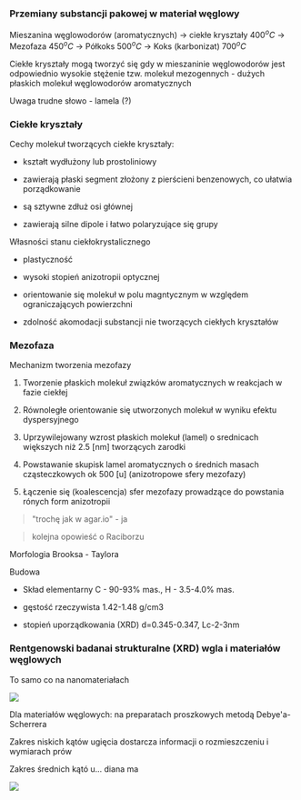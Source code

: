 ### Przemiany substancji pakowej w materiał węglowy

  

Mieszanina węglowodorów (aromatycznych) -> ciekłe kryształy $400^oC$ -> Mezofaza $450^oC$ -> Półkoks $500^oC$ -> Koks (karbonizat) $700^oC$

  

Ciekłe kryształy mogą tworzyć się gdy w mieszaninie węglowodorów jest odpowiednio wysokie stężenie tzw. molekuł mezogennych - dużych płaskich molekuł węglowodorów aromatycznych

  

Uwaga trudne słowo - lamela (?)

  

### Ciekłe kryształy

  

Cechy molekuł tworzących ciekłe kryształy:

  

* kształt wydłużony lub prostoliniowy

* zawierają płaski segment złożony z pierścieni benzenowych, co ułatwia porządkowanie

* są sztywne zdłuż osi głównej

* zawierają silne dipole i łatwo polaryzujące się grupy

  

Własności stanu ciekłokrystalicznego

  

* plastyczność

* wysoki stopień anizotropii optycznej

* orientowanie się molekuł w polu magntycznym w względem ograniczających powierzchni

* zdolność akomodacji substancji nie tworzących ciekłych kryształów

  

### Mezofaza

  

Mechanizm tworzenia mezofazy

  

1. Tworzenie płaskich molekuł związków aromatycznych w reakcjach w fazie ciekłej

2. Równoległe orientowanie się utworzonych molekuł w wyniku efektu dyspersyjnego

3. Uprzywilejowany wzrost płaskich molekuł (lamel) o srednicach większych niż 2.5 [nm] tworzących zarodki

4. Powstawanie skupisk lamel aromatycznych o średnich masach cząsteczkowych ok 500 [u] (anizotropowe sfery mezofazy)

5. Łączenie się (koalescencja) sfer mezofazy prowadzące do powstania rónych form anizotropii

  

> "trochę jak w agar.io" - ja

  

> kolejna opowieść o Raciborzu

  

Morfologia Brooksa - Taylora

  

Budowa

  

* Skład elementarny C - 90-93% mas., H - 3.5-4.0% mas.

* gęstość rzeczywista 1.42-1.48 g/cm3

* stopień uporządkowania (XRD) d=0.345-0.347, Lc-2-3nm

  

### Rentgenowski badanai strukturalne (XRD) wgla i materiałów węglowych

  

To samo co na nanomateriałach

  

![](https://i.ytimg.com/vi/7lQmShVDJww/sddefault.jpg)

  

Dla materiałów węglowych: na preparatach proszkowych metodą Debye'a-Scherrera

  

Zakres niskich kątów ugięcia dostarcza informacji o rozmieszczeniu i wymiarach prów

  

Zakres średnich kątó u... diana ma

  

![](https://scontent.xx.fbcdn.net/v/t1.15752-9/311489426_1300740730671550_7317358772973520468_n.jpg?stp=dst-jpg_s206x206&_nc_cat=103&ccb=1-7&_nc_sid=aee45a&_nc_ohc=pJUA5SWZ40IAX8iOX5D&_nc_ad=z-m&_nc_cid=0&_nc_ht=scontent.xx&oh=03_AdSZXP1ejFCqv5jl1K53jRBZtjvPaw2PaUD7JaNueehOAA&oe=6373C3C1)